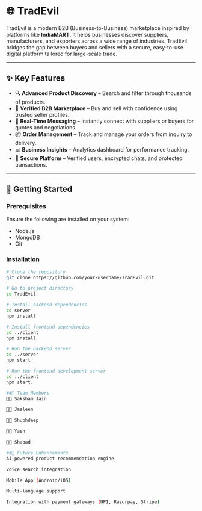 # 🌐 TradEvil

TradEvil is a modern B2B (Business-to-Business) marketplace inspired by platforms like **IndiaMART**. It helps businesses discover suppliers, manufacturers, and exporters across a wide range of industries. TradEvil bridges the gap between buyers and sellers with a secure, easy-to-use digital platform tailored for large-scale trade.

---

## ✨ Key Features

- 🔍 **Advanced Product Discovery** – Search and filter through thousands of products.
- 🏪 **Verified B2B Marketplace** – Buy and sell with confidence using trusted seller profiles.
- 💬 **Real-Time Messaging** – Instantly connect with suppliers or buyers for quotes and negotiations.
- 📦 **Order Management** – Track and manage your orders from inquiry to delivery.
- 📊 **Business Insights** – Analytics dashboard for performance tracking.
- 🔐 **Secure Platform** – Verified users, encrypted chats, and protected transactions.

---

## 🚀 Getting Started

### Prerequisites

Ensure the following are installed on your system:
- Node.js
- MongoDB
- Git

### Installation

```bash
# Clone the repository
git clone https://github.com/your-username/TradEvil.git

# Go to project directory
cd TradEvil

# Install backend dependencies
cd server
npm install

# Install frontend dependencies
cd ../client
npm install

# Run the backend server
cd ../server
npm start

# Run the frontend development server
cd ../client
npm start.

##👥 Team Members
👨‍💻 Saksham Jain

👩‍💻 Jasleen

👨‍💻 Shubhdeep

👨‍💻 Yash

👨‍💻 Shabad

##🔮 Future Enhancements
AI-powered product recommendation engine

Voice search integration

Mobile App (Android/iOS)

Multi-language support

Integration with payment gateways (UPI, Razorpay, Stripe)

